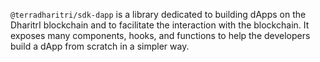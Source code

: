 `@terradharitri/sdk-dapp` is a library dedicated to building dApps on the DharitrI blockchain and to facilitate the interaction with the blockchain. 
It exposes many components, hooks, and functions to help the developers build a dApp from scratch in a simpler way.